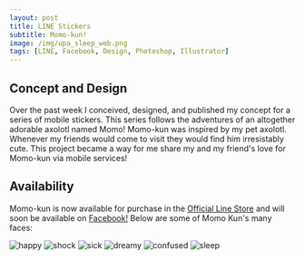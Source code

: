 ```yaml
---
layout: post
title: LINE Stickers
subtitle: Momo-kun!
image: /img/upa_sleep_web.png
tags: [LINE, Facebook, Design, Photoshop, Illustrator]
---
```

## Concept and Design
Over the past week I conceived, designed, and published my concept for a series of mobile stickers. This series follows the adventures of an altogether adorable axolotl named Momo! Momo-kun was inspired by my pet axolotl. Whenever my friends would come to visit they would find him irresistably cute. This project became a way for me share my and my friend's love for Momo-kun via mobile services!  
## Availability
Momo-kun is now available for purchase in the [Official Line Store](https://store.line.me/stickershop/product/5175060/en) and will soon be available on [Facebook!](https://www.facebook.com/) Below are some of Momo Kun's many faces:
  
![happy](https://i.imgur.com/ZuUCwLc.png)
![shock](https://i.imgur.com/Xd5vqa5.png)
![sick](https://i.imgur.com/622kx9A.png)
![dreamy](https://i.imgur.com/3ZWurhG.png)
![confused](https://i.imgur.com/0McELWZ.png)
![sleep](https://i.imgur.com/Ty3O208.png)
